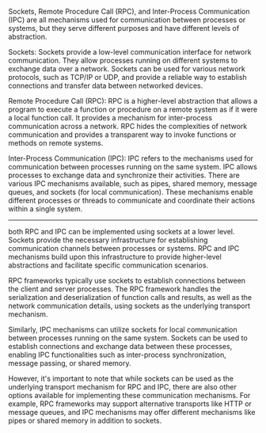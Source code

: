 Sockets, Remote Procedure Call (RPC), and Inter-Process Communication (IPC) are all mechanisms used for communication between processes or systems, but they serve different purposes and have different levels of abstraction.

Sockets: Sockets provide a low-level communication interface for network communication. They allow processes running on different systems to exchange data over a network. Sockets can be used for various network protocols, such as TCP/IP or UDP, and provide a reliable way to establish connections and transfer data between networked devices.

Remote Procedure Call (RPC): RPC is a higher-level abstraction that allows a program to execute a function or procedure on a remote system as if it were a local function call. It provides a mechanism for inter-process communication across a network. RPC hides the complexities of network communication and provides a transparent way to invoke functions or methods on remote systems.

Inter-Process Communication (IPC): IPC refers to the mechanisms used for communication between processes running on the same system. IPC allows processes to exchange data and synchronize their activities. There are various IPC mechanisms available, such as pipes, shared memory, message queues, and sockets (for local communication). These mechanisms enable different processes or threads to communicate and coordinate their actions within a single system.





*****

both RPC and IPC can be implemented using sockets at a lower level. Sockets provide the necessary infrastructure for establishing communication channels between processes or systems. RPC and IPC mechanisms build upon this infrastructure to provide higher-level abstractions and facilitate specific communication scenarios.

RPC frameworks typically use sockets to establish connections between the client and server processes. The RPC framework handles the serialization and deserialization of function calls and results, as well as the network communication details, using sockets as the underlying transport mechanism.

Similarly, IPC mechanisms can utilize sockets for local communication between processes running on the same system. Sockets can be used to establish connections and exchange data between these processes, enabling IPC functionalities such as inter-process synchronization, message passing, or shared memory.

However, it's important to note that while sockets can be used as the underlying transport mechanism for RPC and IPC, there are also other options available for implementing these communication mechanisms. For example, RPC frameworks may support alternative transports like HTTP or message queues, and IPC mechanisms may offer different mechanisms like pipes or shared memory in addition to sockets.

